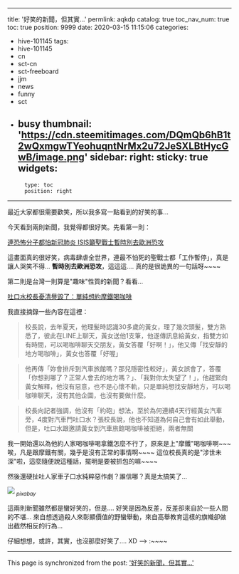 
---
title: '好笑的新聞，但其實...'
permlink: aqkdp
catalog: true
toc_nav_num: true
toc: true
position: 9999
date: 2020-03-15 11:15:06
categories:
- hive-101145
tags:
- hive-101145
- cn
- sct-cn
- sct-freeboard
- jjm
- news
- funny
- sct
- busy
thumbnail: 'https://cdn.steemitimages.com/DQmQb6hB1t2wQxmgwTYeohuqntNrMx2u72JeSXLBtHycGwB/image.png'
sidebar:
    right:
        sticky: true
widgets:
    -
        type: toc
        position: right
---


最近大家都很需要歡笑，所以我多寫一點看到的好笑的事... 

今天看到兩則新聞，我覺得都很好笑。先看第一則：

[連恐怖分子都怕新冠肺炎 ISIS籲聖戰士暫時別去歐洲恐攻](https://udn.com/news/story/6809/4416142)

這畫面真的很好笑，病毒肆虐全世界，連最不怕死的聖戰士都「工作暫停」，真是讓人哭笑不得... **暫時別去歐洲恐攻**，這這這.... 真的是很詭異的一句話呀~~~~

第二則是台灣一則算是"趣味"性質的新聞？看看...

[吐口水校長憂清譽毀了：單純想約摩鐵喝咖啡](https://news.ltn.com.tw/news/society/breakingnews/3100241)

我直接摘錄一些內容在這裡：

>校長說，去年夏天，他理髮時認識30多歲的黃女，理了幾次頭髮，雙方熟悉了，彼此在LINE上聊天，黃女送他1支筆，他遂傳訊息給黃女，指雙方如有時間，可以喝咖啡聊天交朋友，黃女答覆「好啊！」，他又傳「找安靜的地方喝咖啡」，黃女也答覆「好喔」

>他再傳「妳會排斥到汽車旅館嗎？那兒隱密性較好」，黃女誤會了，答覆「你想到哪了？正常人會去的地方嗎？」、「我對你太失望了！」，他趕緊向黃女解釋，他沒有惡意，也不是心懷不軌，只是單純想找安靜地方，可以喝咖啡聊天，沒有其他企圖，也沒有要做什麼。

>校長向記者強調，他沒有「約砲」想法，至於為何連續4天行經黃女汽車旁，4度對汽車門吐口水？張校長說，他也不知道為何自己會有如此舉動，但是，吐口水跟邀請黃女到汽車旅館喝咖啡被拒絕，兩者無關

我一開始還以為他約人家喝咖啡喝拿鐵怎麼不行了，原來是上"摩鐵"喝咖啡啊~~~ 唉，凡是跟摩鐵有關，幾乎是沒有正常的事情啊~~~~ 這位校長真的是"涉世未深"啦，這麼隨便說這種話，擺明是要被抓包的嘛~~~~

然後還硬扯吐人家車子口水純粹惡作劇？誰信哪？真是太搞笑了... 

![](https://cdn.steemitimages.com/DQmQb6hB1t2wQxmgwTYeohuqntNrMx2u72JeSXLBtHycGwB/image.png)
<sub>*pixabay*</sub>

這兩則新聞雖然都是蠻好笑的，但是.... 好笑是因為反差，反差卻來自於一些人間的不堪... 來自想透過殺人來彰顯價值的野蠻舉動，來自高舉教育這樣的旗幟卻做出截然相反的行為... 

仔細想想，或許，其實，也沒那麼好笑了.... XD --> :~~~~

- - -

This page is synchronized from the post: ['好笑的新聞，但其實...'](https://steemit.com/@deanliu/aqkdp)

